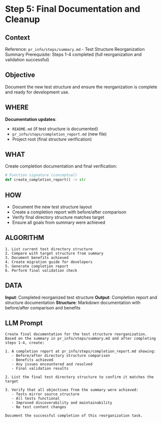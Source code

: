 # Step 5: Final Documentation and Cleanup

## Context
Reference: `pr_info/steps/summary.md` - Test Structure Reorganization Summary
Prerequisite: Steps 1-4 completed (full reorganization and validation successful)

## Objective
Document the new test structure and ensure the reorganization is complete and ready for development use.

## WHERE
**Documentation updates**:
- `README.md` (if test structure is documented)
- `pr_info/steps/completion_report.md` (new file)
- Project root (final structure verification)

## WHAT
Create completion documentation and final verification:
```python
# Function signature (conceptual)
def create_completion_report() -> str
```

## HOW
- Document the new test structure layout
- Create a completion report with before/after comparison
- Verify final directory structure matches target
- Ensure all goals from summary were achieved

## ALGORITHM
```
1. List current test directory structure
2. Compare with target structure from summary
3. Document benefits achieved
4. Create migration guide for developers
5. Generate completion report
6. Perform final validation check
```

## DATA
**Input**: Completed reorganized test structure
**Output**: Completion report and structure documentation
**Structure**: Markdown documentation with before/after comparison and benefits

## LLM Prompt
```
Create final documentation for the test structure reorganization. Based on the summary in pr_info/steps/summary.md and after completing steps 1-4, create:

1. A completion report at pr_info/steps/completion_report.md showing:
   - Before/after directory structure comparison
   - Benefits achieved
   - Any issues encountered and resolved
   - Final validation results

2. List the final test directory structure to confirm it matches the target

3. Verify that all objectives from the summary were achieved:
   - Tests mirror source structure
   - All tests functional
   - Improved discoverability and maintainability
   - No test content changes

Document the successful completion of this reorganization task.
```
